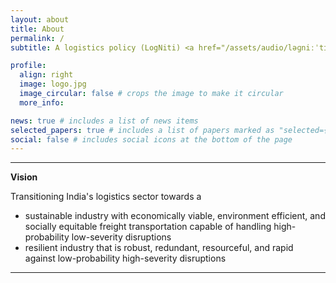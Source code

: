 ```yaml
---
layout: about
title: About
permalink: /
subtitle: A logistics policy (LogNiti) <a href="/assets/audio/ləɡniːˈtɪ.wav" target="_blank" rel="noopener noreferrer">[ləɡniːˈtɪ]</a> lab for sustainable and resilience logistics.

profile:
  align: right
  image: logo.jpg
  image_circular: false # crops the image to make it circular
  more_info:

news: true # includes a list of news items
selected_papers: true # includes a list of papers marked as "selected={true}"
social: false # includes social icons at the bottom of the page
---
```


---

**Vision**

Transitioning India's logistics sector towards a

- sustainable industry with economically viable, environment efficient, and socially equitable freight transportation capable of handling high-probability low-severity disruptions
- resilient industry that is robust, redundant, resourceful, and rapid against low-probability high-severity disruptions

---
